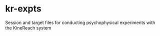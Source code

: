 # kr-expts
Session and target files for conducting psychophysical experiments with the KineReach system 
